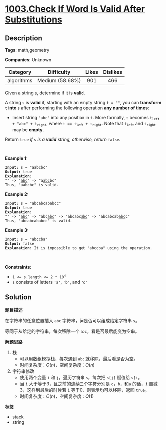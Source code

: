 # [1003.Check If Word Is Valid After Substitutions](https://leetcode.com/problems/check-if-word-is-valid-after-substitutions/description/)

## Description

**Tags**: math,geometry

**Companies**: Unknown

|  Category  |   Difficulty    | Likes | Dislikes |
| :--------: | :-------------: | :---: | :------: |
| algorithms | Medium (58.68%) |  901  |   466    |

<p>Given a string <code>s</code>, determine if it is <strong>valid</strong>.</p>
<p>A string <code>s</code> is <strong>valid</strong> if, starting with an empty string <code>t = &quot;&quot;</code>, you can <strong>transform </strong><code>t</code><strong> into </strong><code>s</code> after performing the following operation <strong>any number of times</strong>:</p>
<ul>
  <li>Insert string <code>&quot;abc&quot;</code> into any position in <code>t</code>. More formally, <code>t</code> becomes <code>t<sub>left</sub> + &quot;abc&quot; + t<sub>right</sub></code>, where <code>t == t<sub>left</sub> + t<sub>right</sub></code>. Note that <code>t<sub>left</sub></code> and <code>t<sub>right</sub></code> may be <strong>empty</strong>.</li>
</ul>
<p>Return <code>true</code> <em>if </em><code>s</code><em> is a <strong>valid</strong> string, otherwise, return</em> <code>false</code>.</p>
<p>&nbsp;</p>
<p><strong class="example">Example 1:</strong></p>
<pre><code><strong>Input:</strong> s = &quot;aabcbc&quot;
<strong>Output:</strong> true
<strong>Explanation:</strong>
&quot;&quot; -&gt; &quot;<u>abc</u>&quot; -&gt; &quot;a<u>abc</u>bc&quot;
Thus, &quot;aabcbc&quot; is valid.</code></pre>
<p><strong class="example">Example 2:</strong></p>
<pre><code><strong>Input:</strong> s = &quot;abcabcababcc&quot;
<strong>Output:</strong> true
<strong>Explanation:</strong>
&quot;&quot; -&gt; &quot;<u>abc</u>&quot; -&gt; &quot;abc<u>abc</u>&quot; -&gt; &quot;abcabc<u>abc</u>&quot; -&gt; &quot;abcabcab<u>abc</u>c&quot;
Thus, &quot;abcabcababcc&quot; is valid.</code></pre>
<p><strong class="example">Example 3:</strong></p>
<pre><code><strong>Input:</strong> s = &quot;abccba&quot;
<strong>Output:</strong> false
<strong>Explanation:</strong> It is impossible to get &quot;abccba&quot; using the operation.</code></pre>
<p>&nbsp;</p>
<p><strong>Constraints:</strong></p>
<ul>
  <li><code>1 &lt;= s.length &lt;= 2 * 10<sup>4</sup></code></li>
  <li><code>s</code> consists of letters <code>&#39;a&#39;</code>, <code>&#39;b&#39;</code>, and <code>&#39;c&#39;</code></li>
</ul>

## Solution

**题目描述**

在字符串的任意位置插入 `abc` 字符串，问是否可以组成给定字符串 `s`。

等同于从给定的字符串，每次移除一个 `abc`，看是否最后能变为空串。

**解题思路**

1. 栈
   - 可以用数组模拟栈，每次遇到 `abc` 就移除，最后看是否为空。
   - 时间复杂度：$O(n)$，空间复杂度：$O(n)$
2. 字符串修改
   - 使用两个变量 `i` 和 `j`，遍历字符串 `s`，每次把 `s[j]` 赋值给 `s[i`。
   - 当 `i` 大于等于3，且之前的连续三个字符分别是 `c`，`b`，和`a` 的话，`i` 自减 3，这样到最后的时候若 `i` 等于0，则表示均可以移除，返回 `true`。
   - 时间复杂度：$O(n)$，空间复杂度：$O(1)$

**标签**

- stack
- string
